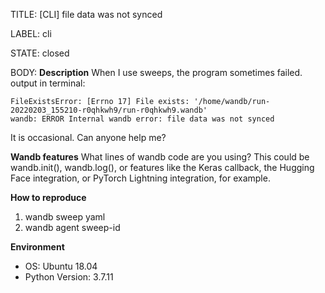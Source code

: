 TITLE:
[CLI] file data was not synced

LABEL:
cli

STATE:
closed

BODY:
**Description**
When I use sweeps, the program sometimes failed.
output in terminal:
```
FileExistsError: [Errno 17] File exists: '/home/wandb/run-20220203_155210-r0qhkwh9/run-r0qhkwh9.wandb'                                                      
wandb: ERROR Internal wandb error: file data was not synced
```
It is occasional. Can anyone help me?

**Wandb features**
What lines of wandb code are you using? This could be wandb.init(), wandb.log(), or features like the Keras callback, the Hugging Face integration, or PyTorch Lightning integration, for example.

**How to reproduce**
1. wandb sweep yaml
3. wandb agent sweep-id

**Environment**
- OS: Ubuntu 18.04
- Python Version: 3.7.11


